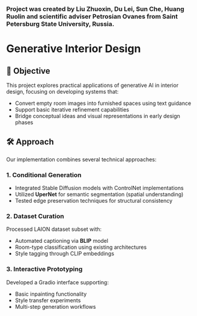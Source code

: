 ### Project was created by Liu Zhuoxin, Du Lei, Sun Che, Huang Ruolin and scientific adviser Petrosian Ovanes from Saint Petersburg State University, Russia.

# Generative Interior Design

## 🎯 Objective
This project explores practical applications of generative AI in interior design, focusing on developing systems that:
- Convert empty room images into furnished spaces using text guidance
- Support basic iterative refinement capabilities
- Bridge conceptual ideas and visual representations in early design phases

## 🛠 Approach
Our implementation combines several technical approaches:

### 1. Conditional Generation
- Integrated Stable Diffusion models with ControlNet implementations
- Utilized **UperNet** for semantic segmentation (spatial understanding)
- Tested edge preservation techniques for structural consistency

### 2. Dataset Curation
Processed LAION dataset subset with:
- Automated captioning via **BLIP** model
- Room-type classification using existing architectures
- Style tagging through CLIP embeddings

### 3. Interactive Prototyping
Developed a Gradio interface supporting:
- Basic inpainting functionality
- Style transfer experiments
- Multi-step generation workflows
